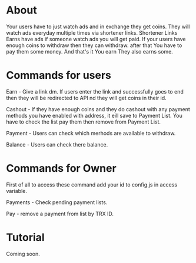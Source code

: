 # About
Your users have to just watch ads and in exchange they get coins. They will watch ads everyday multiple times via shortener links. Shortener Links Earns have ads if someone watch ads you will get paid. If your users have enough coins to withdraw then they can withdraw. after that You have to pay them some money. And that's it You earn They also earns some.

# Commands for users
Earn - Give a link dm. If users enter the link and successfully goes to end then they will be redirected to API nd they will get coins in their id.

Cashout - If they have enough coins and they do cashout with any payment methods you have enabled with address, it eill save to Payment List. You have to check the list pay them then remove from Payment List.

Payment - Users can check which merhods are available to withdraw.

Balance - Users can check there balance.

# Commands for Owner
First of all to access these command add your id to config.js in access variable.

Payments - Check pending payment 
lists.

Pay - remove a payment from list by TRX ID.

# Tutorial

Coming soon.
